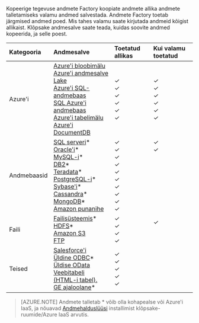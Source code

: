Kopeerige tegevuse andmete Factory koopiate andmete allika andmete talletamiseks valamu andmed salvestada. Andmete Factory toetab järgmised andmed poed. Mis tahes valamu saate kirjutada andmeid kõigist allikaist. Klõpsake andmesalve saate teada, kuidas soovite andmed kopeerida, ja selle poest.

Kategooria | Andmesalve | Toetatud allikas | Kui valamu toetatud
:------- | :--------- | :------------------ | :-----------------
Azure'i | [Azure'i bloobimälu](../articles/data-factory/data-factory-azure-blob-connector.md) <br/> [Azure'i andmesalve Lake](../articles/data-factory/data-factory-azure-datalake-connector.md) <br/> [Azure'i SQL-andmebaas](../articles/data-factory/data-factory-azure-sql-connector.md) <br/> [SQL Azure'i andmebaas](../articles/data-factory/data-factory-azure-sql-data-warehouse-connector.md) <br/> [Azure'i tabelimälu](../articles/data-factory/data-factory-azure-table-connector.md) <br/> [Azure'i DocumentDB](../articles/data-factory/data-factory-azure-documentdb-connector.md) <br/> | ✓ <br/> ✓ <br/> ✓ <br/> ✓ <br/> ✓ <br/> ✓ | ✓ <br/> ✓ <br/> ✓ <br/> ✓ <br/> ✓ <br/> ✓
Andmebaasid | [SQL serveri](../articles/data-factory/data-factory-sqlserver-connector.md)\* <br/> [Oracle'i](../articles/data-factory/data-factory-onprem-oracle-connector.md)\* <br/> [MySQL-i](../articles/data-factory/data-factory-onprem-mysql-connector.md)\* <br/> [DB2](../articles/data-factory/data-factory-onprem-db2-connector.md)\* <br/> [Teradata](../articles/data-factory/data-factory-onprem-teradata-connector.md)\* <br/> [PostgreSQL-i](../articles/data-factory/data-factory-onprem-postgresql-connector.md)\* <br/> [Sybase'i](../articles/data-factory/data-factory-onprem-sybase-connector.md)\* <br/>[Cassandra](../articles/data-factory/data-factory-onprem-cassandra-connector.md)\* <br/>[MongoDB](../articles/data-factory/data-factory-on-premises-mongodb-connector.md)\*<br/>[Amazon punanihe](../articles/data-factory/data-factory-amazon-redshift-connector.md) | ✓ <br/> ✓ <br/> ✓ <br/> ✓ <br/> ✓ <br/> ✓<br/> ✓ <br/> ✓ <br/> ✓ <br/> ✓ | ✓ <br/> ✓ <br/> &nbsp; <br/> &nbsp; <br/> &nbsp; <br/> &nbsp;<br/> &nbsp;<br/> &nbsp;<br/> &nbsp; <br/>&nbsp;
Faili | [Failisüsteemis](../articles/data-factory/data-factory-onprem-file-system-connector.md)\* <br/> [HDFS](../articles/data-factory/data-factory-hdfs-connector.md)\* <br/> [Amazon S3](../articles/data-factory/data-factory-amazon-simple-storage-service-connector.md) <br/> [FTP](../articles/data-factory/data-factory-ftp-connector.md)| ✓ <br/> ✓ <br/> ✓ <br/> ✓ | ✓ <br/> &nbsp;<br/>&nbsp;
Teised | [Salesforce'i](../articles/data-factory/data-factory-salesforce-connector.md)<br/> [Üldine ODBC](../articles/data-factory/data-factory-odbc-connector.md)\* <br/> [Üldise OData](../articles/data-factory/data-factory-odata-connector.md) <br/> [Veebitabeli (HTML-i tabel).](../articles/data-factory/data-factory-web-table-connector.md) <br/> [GE ajaloolane](../articles/data-factory/data-factory-odbc-connector.md#ge-historian-store)* | ✓ <br/> ✓ <br/> ✓ <br/> ✓ <br/> ✓  | &nbsp; <br/> &nbsp; <br/> &nbsp; <br/> &nbsp;<br/> &nbsp;<br/> &nbsp;

> [AZURE.NOTE] Andmete talletab * võib olla kohapealse või Azure'i IaaS, ja nõuavad [Andmehalduslüüsi](../articles/data-factory/data-factory-data-management-gateway.md) installimist klõpsake-ruumide/Azure IaaS arvutis.


